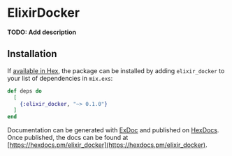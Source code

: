 # ElixirDocker

**TODO: Add description**

## Installation

If [available in Hex](https://hex.pm/docs/publish), the package can be installed
by adding `elixir_docker` to your list of dependencies in `mix.exs`:

```elixir
def deps do
  [
    {:elixir_docker, "~> 0.1.0"}
  ]
end
```

Documentation can be generated with [ExDoc](https://github.com/elixir-lang/ex_doc)
and published on [HexDocs](https://hexdocs.pm). Once published, the docs can
be found at [https://hexdocs.pm/elixir_docker](https://hexdocs.pm/elixir_docker).

